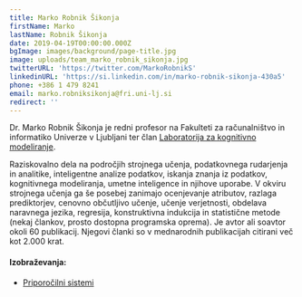 ```yaml
---
title: Marko Robnik Šikonja
firstName: Marko
lastName: Robnik Šikonja
date: 2019-04-19T00:00:00.000Z
bgImage: images/background/page-title.jpg
image: uploads/team_marko_robnik_sikonja.jpg
twitterURL: 'https://twitter.com/MarkoRobnikS'
linkedinURL: 'https://si.linkedin.com/in/marko-robnik-sikonja-430a5'
phone: +386 1 479 8241
email: marko.robniksikonja@fri.uni-lj.si
redirect: ''
---
```

Dr. Marko Robnik Šikonja je redni profesor na Fakulteti za računalništvo in informatiko Univerze v Ljubljani ter član [Laboratorija za kognitivno modeliranje](https://www.fri.uni-lj.si/sl/laboratorij/lkm).

Raziskovalno dela na področjih strojnega učenja, podatkovnega rudarjenja in analitike, inteligentne analize podatkov, iskanja znanja iz podatkov, kognitivnega modeliranja, umetne inteligence in njihove uporabe. V okviru strojnega učenja ga še posebej zanimajo ocenjevanje atributov, razlaga prediktorjev, cenovno občutljivo učenje, učenje verjetnosti, obdelava naravnega jezika, regresija, konstruktivna indukcija in statistične metode (nekaj člankov, prosto dostopna programska oprema). Je avtor ali soavtor okoli 60 publikacij. Njegovi članki so v mednarodnih publikacijah citirani več kot 2.000 krat.

#### Izobraževanja:

* [Priporočilni sistemi](/izobrazevanja/za-podjetja/priporocilni_sistemi/)
